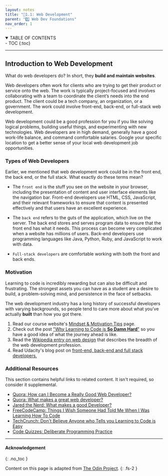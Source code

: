 ```yaml
---
layout: notes
title: "📓1.1: Web Development" 
parent: "1️⃣ Web Dev Foundations"
nav_order: 1
---
```

<details open markdown="block" class="fs-2 custom-toc">
  <summary class="text-delta">
    TABLE OF CONTENTS
  </summary>
- TOC
{:toc}
</details>

---
## Introduction to Web Development
What do web developers do? In short, they **build and maintain websites**.

Web developers often work for clients who are trying to get their product or service onto the web. The work is typically project-focused and involves collaborating with a team to coordinate the client’s needs into the end product. The client could be a tech company, an organization, or a government. The work could involve front-end, back-end, or full-stack web development.

Web development could be a good profession for you if you like solving logical problems, building useful things, and experimenting with new technologies. Web developers are in high demand, generally have a good work-life balance, and command comfortable salaries. Google your specific location to get a better sense of your local web development job opportunities.

### Types of Web Developers
Earlier, we mentioned that web development work could be in the front end, the back end, or the full stack. What exactly do these terms mean?

* The `front end` is the stuff you see on the website in your browser, including the presentation of content and user interface elements like the navigation bar. Front-end developers use HTML, CSS, JavaScript, and their relevant frameworks to ensure that content is presented effectively and that users have an excellent experience.

* The `back end` refers to the guts of the application, which live on the server. The back end stores and serves program data to ensure that the front end has what it needs. This process can become very complicated when a website has millions of users. Back-end developers use programming languages like Java, Python, Ruby, and JavaScript to work with data.

* `Full-stack developers` are comfortable working with both the front and back ends.

### Motivation
Learning to code is incredibly rewarding but can also be difficult and frustrating. The strongest assets you can have as a student are a desire to build, a problem-solving mind, and persistence in the face of setbacks.

The web development industry has a long history of successful developers with varying backgrounds, so people tend to care more about what you’ve actually **built** than how you got there.

<div class="task" markdown="1">

1. Read our course website's [Mindset & Motivation Tips](https://coderina.dev/webdocs/docs/ref/mindset.html) page.
1. Check out the post ["Why Learning to Code is **So Damn Hard**"](https://web.archive.org/web/20230630111131/https://www.thinkful.com/blog/why-learning-to-code-is-so-damn-hard/) so you have a good idea of what the journey ahead is like.
1. Read the [Wikipedia entry on web design](https://en.wikipedia.org/wiki/Web_design) that describes the breadth of the web development profession.
1. Read Udacity's blog post on [front-end, back-end and full stack developers.](https://www.udacity.com/blog/2020/12/front-end-vs-back-end-vs-full-stack-web-developers.html)

</div>

### Additional Resources

This section contains helpful links to related content. It isn't required, so consider it supplemental.

- [Quora: How can I Become a Really Good Web Developer?](http://www.quora.com/Computer-Programming/How-can-I-become-a-really-good-Web-Developer-starting-from-now-at-age-20-before-age-25)
- [Quora: What makes a great web developer?](http://www.quora.com/What-makes-a-great-web-developer)
- [Jared the Nerd: What makes a good Developer?](http://jaredthenerd.com/2013/05/What-Makes-A-Good-Developer/)
- [FreeCodeCamp: Things I Wish Someone Had Told Me When I Was Learning How To Code](https://www.freecodecamp.org/news/things-i-wish-someone-had-told-me-when-i-was-learning-how-to-code-565fc9dcb329/)
- [TechCrunch: Don't Believe Anyone who Tells you Learning to Code is Easy](http://techcrunch.com/2014/05/24/dont-believe-anyone-who-tells-you-learning-to-code-is-easy/)
- [Code Quizzes: Deliberate Programming Practice](https://codequizzes.wordpress.com/2013/04/28/deliberate-programming-practice/)

---

#### Acknowledgement
{: .no_toc }

Content on this page is adapted from [The Odin Project](www.theodinproject.com).
{: .fs-2 }
